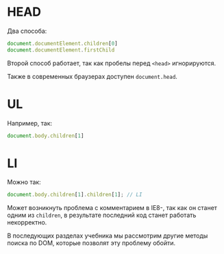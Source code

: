 # HEAD

Два способа:

```js
document.documentElement.children[0]
document.documentElement.firstChild
```

Второй способ работает, так как пробелы перед `<head>` игнорируются.

Также в современных браузерах доступен `document.head`.

# UL

Например, так:

```js
document.body.children[1]
```

# LI

Можно так:

```js
document.body.children[1].children[1]; // LI
```

Может возникнуть проблема с комментарием в IE8-, так как он станет одним из `children`, в результате последний код станет работать некорректно.

В последующих разделах учебника мы рассмотрим другие методы поиска по DOM, которые позволят эту проблему обойти.